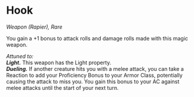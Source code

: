 # Hook
*Weapon (Rapier), Rare*

You gain a +1 bonus to attack rolls and damage rolls made with this magic weapon.  

*Attuned to:*  
***Light.*** This weapon has the Light property.  
***Dueling.*** If another creature hits you with a melee attack, you can take a Reaction to add your Proficiency Bonus to your Armor Class, potentially causing the attack to miss you. You gain this bonus to your AC against melee attacks until the start of your next turn.